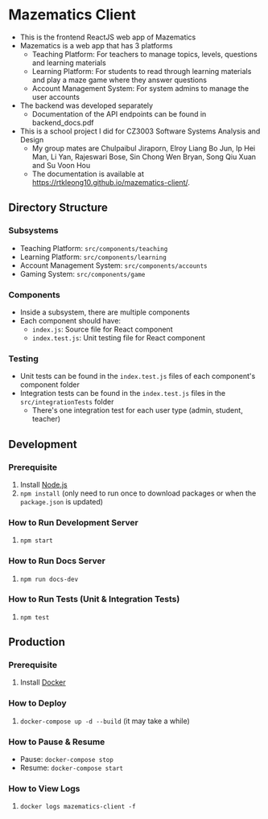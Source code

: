 # Mazematics Client
- This is the frontend ReactJS web app of Mazematics
- Mazematics is a web app that has 3 platforms
	- Teaching Platform: For teachers to manage topics, levels, questions and learning materials
	- Learning Platform: For students to read through learning materials and play a maze game where they answer questions
	- Account Management System: For system admins to manage the user accounts
- The backend was developed separately
	- Documentation of the API endpoints can be found in backend_docs.pdf
-  This is a school project I did for CZ3003 Software Systems Analysis and Design
    -  My group mates are Chulpaibul Jiraporn, Elroy Liang Bo Jun, Ip Hei Man, Li Yan, Rajeswari Bose, Sin Chong Wen Bryan, Song Qiu Xuan and Su Voon Hou
    - The documentation is available at https://rtkleong10.github.io/mazematics-client/.

## Directory Structure
### Subsystems
- Teaching Platform: `src/components/teaching`
- Learning Platform: `src/components/learning`
- Account Management System: `src/components/accounts`
- Gaming System: `src/components/game`

### Components
- Inside a subsystem, there are multiple components
- Each component should have:
    - `index.js`: Source file for React component
    - `index.test.js`: Unit testing file for React component

### Testing
- Unit tests can be found in the `index.test.js` files of each component's component folder
- Integration tests can be found in the `index.test.js` files in the `src/integrationTests` folder
    - There's one integration test for each user type (admin, student, teacher)

## Development
### Prerequisite
1. Install [Node.js](https://nodejs.org/en/)
2. `npm install` (only need to run once to download packages or when the `package.json` is updated)

### How to Run Development Server
1. `npm start`

### How to Run Docs Server
1. `npm run docs-dev`

### How to Run Tests (Unit & Integration Tests)
1. `npm test`

## Production
### Prerequisite
1. Install [Docker](https://www.docker.com/)

### How to Deploy
1. `docker-compose up -d --build` (it may take a while)

### How to Pause & Resume
- Pause: `docker-compose stop`
- Resume: `docker-compose start`

### How to View Logs
1. `docker logs mazematics-client -f`
